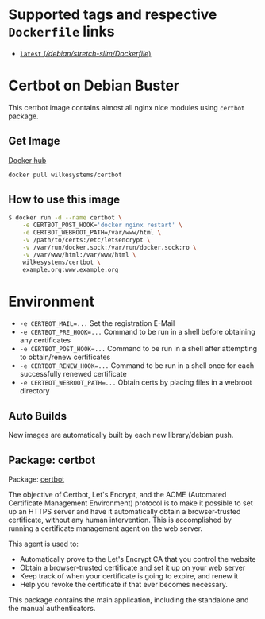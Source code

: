 # Supported tags and respective `Dockerfile` links

-	[`latest` (*/debian/stretch-slim/Dockerfile*)](https://github.com/wilkesystems/docker-certbot/blob/master/debian/stretch-slim/Dockerfile)

# Certbot on Debian Buster
This certbot image contains almost all nginx nice modules using `certbot` package.

## Get Image
[Docker hub](https://hub.docker.com/r/wilkesystems/certbot)

```bash
docker pull wilkesystems/certbot
```

## How to use this image

```bash
$ docker run -d --name certbot \
    -e CERTBOT_POST_HOOK='docker nginx restart' \
    -e CERTBOT_WEBROOT_PATH=/var/www/html \
    -v /path/to/certs:/etc/letsencrypt \
    -v /var/run/docker.sock:/var/run/docker.sock:ro \
    -v /var/www/html:/var/www/html \
    wilkesystems/certbot \
    example.org:www.example.org
```

# Environment

- `-e CERTBOT_MAIL=...` Set the registration E-Mail
- `-e CERTBOT_PRE_HOOK=...` Command to be run in a shell before obtaining any certificates
- `-e CERTBOT_POST_HOOK=...` Command to be run in a shell after attempting to obtain/renew certificates
- `-e CERTBOT_RENEW_HOOK=...` Command to be run in a shell once for each successfully renewed certificate
- `-e CERTBOT_WEBROOT_PATH=...` Obtain certs by placing files in a webroot directory

## Auto Builds
New images are automatically built by each new library/debian push.

## Package: certbot
Package: [certbot](https://packages.debian.org/stretch/certbot)

The objective of Certbot, Let's Encrypt, and the ACME (Automated Certificate Management Environment) protocol is to make it possible to set up an HTTPS server and have it automatically obtain a browser-trusted certificate, without any human intervention. This is accomplished by running a certificate management agent on the web server. 

This agent is used to: 

  - Automatically prove to the Let's Encrypt CA that you control the website
  - Obtain a browser-trusted certificate and set it up on your web server
  - Keep track of when your certificate is going to expire, and renew it
  - Help you revoke the certificate if that ever becomes necessary.

This package contains the main application, including the standalone and the manual authenticators. 
